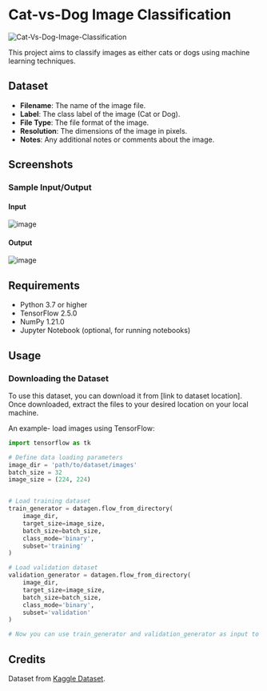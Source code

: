 # Cat-vs-Dog Image Classification

![Cat-Vs-Dog-Image-Classification]([https://socialify.git.ci/neerajcodes888/Cat-Vs-Dog-Image-Classification/image?description=1&descriptionEditable=%20%20%20%20%20%20%20%20%20Repository%20for%20a%20deep%20learning%20model%20that%20classifies%20images%20as%20either%20cats%20or%20dogs%20using%20deep%20learning%20techniques.&font=Raleway&language=1&name=1&owner=1&pattern=Solid&theme=Dark](https://www.google.com/url?sa=i&url=https%3A%2F%2Fgsurma.medium.com%2Fimage-classifier-cats-vs-dogs-with-convolutional-neural-networks-cnns-and-google-colabs-4e9af21ae7a8&psig=AOvVaw33M_j1kh2vh-ZCG7qP-la9&ust=1709701095755000&source=images&cd=vfe&opi=89978449&ved=0CBMQjRxqFwoTCPDu7Iqr3IQDFQAAAAAdAAAAABAE))


This project aims to classify images as either cats or dogs using machine learning techniques.

## Dataset


- **Filename**: The name of the image file.
- **Label**: The class label of the image (Cat or Dog).
- **File Type**: The file format of the image.
- **Resolution**: The dimensions of the image in pixels.
- **Notes**: Any additional notes or comments about the image.


## Screenshots

### Sample Input/Output

#### Input

![image](https://github.com/neerajcodes888/Cat-Vs-Dog-Image-Classification/assets/98253646/6382bfee-c8c9-4e70-a7b8-51017b43cf71)


#### Output
![image](https://github.com/neerajcodes888/Cat-Vs-Dog-Image-Classification/assets/98253646/cebca6fe-6c4f-472c-aad9-92e6f59c2884)


## Requirements

- Python 3.7 or higher
- TensorFlow 2.5.0
- NumPy 1.21.0
- Jupyter Notebook (optional, for running notebooks)


## Usage

### Downloading the Dataset

To use this dataset, you can download it from [link to dataset location]. Once downloaded, extract the files to your desired location on your local machine.


An example- load images using TensorFlow:

```python
import tensorflow as tk

# Define data loading parameters
image_dir = 'path/to/dataset/images'
batch_size = 32
image_size = (224, 224)


# Load training dataset
train_generator = datagen.flow_from_directory(
    image_dir,
    target_size=image_size,
    batch_size=batch_size,
    class_mode='binary',
    subset='training'
)

# Load validation dataset
validation_generator = datagen.flow_from_directory(
    image_dir,
    target_size=image_size,
    batch_size=batch_size,
    class_mode='binary',
    subset='validation'
)

# Now you can use train_generator and validation_generator as input to your model
```


## Credits
Dataset from [Kaggle Dataset](https://www.kaggle.com/datasets/salader/dogs-vs-cats).

